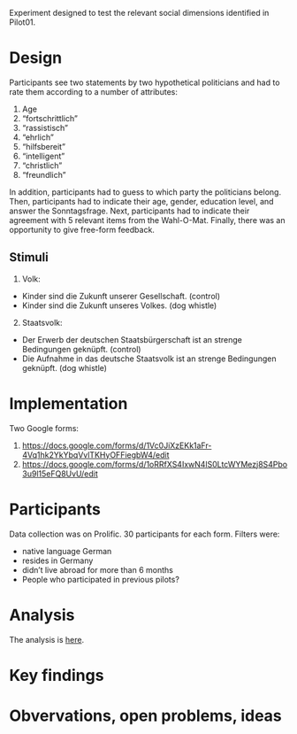

Experiment designed to test the relevant social dimensions identified in Pilot01.

# Design

Participants see two statements by two hypothetical politicians and had to rate them according to a number of attributes:

1. Age
2. “fortschrittlich”
3. “rassistisch”
4. “ehrlich”
5. “hilfsbereit”
6. “intelligent”
7. “christlich”
8. “freundlich”

In addition, participants had to guess to which party the politicians belong.  Then, participants had to indicate their age, gender, education level, and answer the Sonntagsfrage.  Next, participants had to indicate their agreement with 5 relevant items from the Wahl-O-Mat.  Finally, there was an opportunity to give free-form feedback. 

## Stimuli
1. Volk:
  - Kinder sind die Zukunft unserer Gesellschaft. (control)
  - Kinder sind die Zukunft unseres Volkes. (dog whistle)
2. Staatsvolk:
  - Der Erwerb der deutschen Staatsbürgerschaft ist an strenge Bedingungen geknüpft. (control)
  - Die Aufnahme in das deutsche Staatsvolk ist an strenge Bedingungen geknüpft. (dog whistle)

# Implementation
Two Google forms:
1. https://docs.google.com/forms/d/1Vc0JiXzEKk1aFr-4Vq1hk2YkYbqVvlTKHyOFFiegbW4/edit
2. https://docs.google.com/forms/d/1oRRfXS4IxwN4lS0LtcWYMezj8S4Pbo3u9l15eFQ8UvU/edit

# Participants
Data collection was on Prolific.  30 participants for each form.  Filters were:
- native language German
- resides in Germany
- didn’t live abroad for more than 6 months
- People who participated in previous pilots?

# Analysis
The analysis is [here](scripts/analysis.R).

# Key findings

# Obvervations, open problems, ideas


